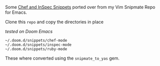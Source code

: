 Some [Chef and InSpec Snippets](https://github.com/kmf/vim-chef-snippets) ported over from my Vim Snipmate Repo for Emacs.

Clone this `repo`  and copy the directories in place 

*tested on Doom Emacs*

```
~/.doom.d/snippets/chef-mode
~/.doom.d/snippets/inspec-mode
~/.doom.d/snippets/ruby-mode
```

These where converted using the `snipmate_to_yas` gem.


